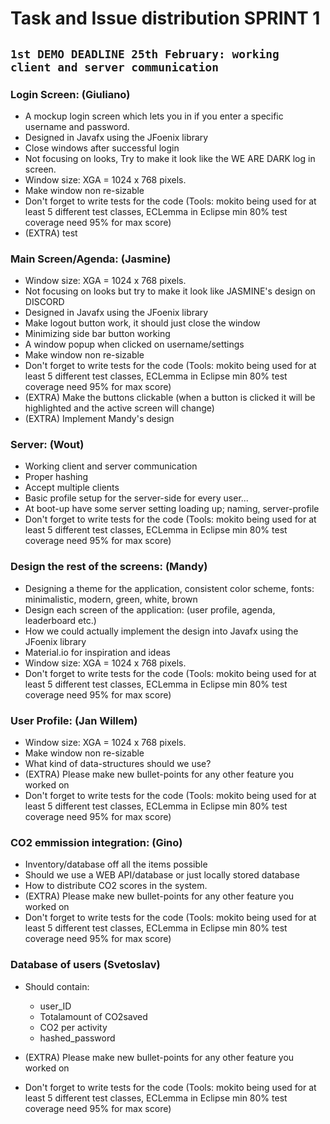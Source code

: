 # Task and Issue distribution SPRINT 1

## `1st DEMO DEADLINE 25th February: working client and server communication`

### Login Screen: (Giuliano)
* A mockup login screen which lets you in if you enter a specific username and password.
* Designed in Javafx using the JFoenix library
* Close windows after successful login
* Not focusing on looks,  Try to make it look like the WE ARE DARK log in screen.
* Window size: XGA = 1024 x 768 pixels.
* Make window non re-sizable
* Don't forget to write tests for the code (Tools: mokito being used for at least 5 different test classes, ECLemma in Eclipse min 80% test coverage need 95% for max score)
* (EXTRA) test

### Main Screen/Agenda: (Jasmine)
* Window size: XGA = 1024 x 768 pixels.
* Not focusing on looks but try to make it look like JASMINE's design on DISCORD
* Designed in Javafx using the JFoenix library
* Make logout button work, it should just close the window
* Minimizing side bar button working
* A window popup when clicked on username/settings
* Make window non re-sizable
* Don't forget to write tests for the code (Tools: mokito being used for at least 5 different test classes, ECLemma in Eclipse min 80% test coverage need 95% for max score)
* (EXTRA) Make the buttons clickable (when a button is clicked it will be highlighted and the active screen will change)
* (EXTRA) Implement Mandy's design

### Server: (Wout)
* Working client and server communication
* Proper hashing
* Accept multiple clients
* Basic profile setup for the server-side for every user...
* At boot-up have some server setting loading up; naming, server-profile
* Don't forget to write tests for the code (Tools: mokito being used for at least 5 different test classes, ECLemma in Eclipse min 80% test coverage need 95% for max score)

### Design the rest of the screens: (Mandy)
* Designing a theme for the application, consistent color scheme, fonts: minimalistic, modern, green, white, brown
* Design each screen of the application: (user profile, agenda, leaderboard etc.)
* How we could actually implement the design into Javafx using the JFoenix library
* Material.io for inspiration and ideas
* Window size: XGA = 1024 x 768 pixels.
* Don't forget to write tests for the code (Tools: mokito being used for at least 5 different test classes, ECLemma in Eclipse min 80% test coverage need 95% for max score)

### User Profile: (Jan Willem)
* Window size: XGA = 1024 x 768 pixels.
* Make window non re-sizable
* What kind of data-structures should we use?
* (EXTRA) Please make new bullet-points for any other feature you worked on
* Don't forget to write tests for the code (Tools: mokito being used for at least 5 different test classes, ECLemma in Eclipse min 80% test coverage need 95% for max score)

### CO2 emmission integration: (Gino)
* Inventory/database off all the items possible
* Should we use a WEB API/database or just locally stored database
* How to distribute CO2 scores in the system.
* (EXTRA) Please make new bullet-points for any other feature you worked on
* Don't forget to write tests for the code (Tools: mokito being used for at least 5 different test classes, ECLemma in Eclipse min 80% test coverage need 95% for max score)

### Database of users (Svetoslav)
* Should contain:

	* user_ID
	* Totalamount of CO2saved
	* CO2 per activity
	* hashed_password

* (EXTRA) Please make new bullet-points for any other feature you worked on 
* Don't forget to write tests for the code (Tools: mokito being used for at least 5 different test classes, ECLemma in Eclipse min 80% test coverage need 95% for max score)